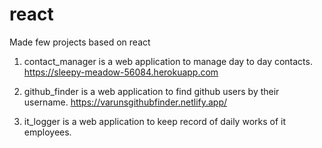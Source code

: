 # react
Made few projects based on react

1.  contact_manager is a web application to manage day to day contacts.
    https://sleepy-meadow-56084.herokuapp.com

2.  github_finder is a web application to find github users by their username.
    https://varunsgithubfinder.netlify.app/

3.  it_logger is a web application to keep record of daily works of it employees.
